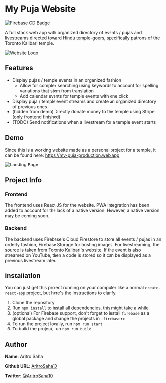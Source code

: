 # My Puja Website
![Firebase CD Badge](https://github.com/aritrosaha10/mypuja-website/workflows/Firebase%20Continuous%20Deployment/badge.svg)

A full stack web app with organized directory of events / pujas and livestreams directed toward Hindu temple-goers, specifically patrons of the Toronto Kalibari temple.

![Website Logo](https://my-puja-production.web.app/logo192.png)

## Features
- Display pujas / temple events in an organized fashion
  - Allow for complex searching using keywords to account for spelling variations that stem from translation
  - Add calendar events for temple events with one click
- Display puja / temple event streams and create an organized directory of previous ones
- (hidden from demo) Directly donate money to the temple using Stripe (only frontend finished)
- (TODO) Send notifications when a livestream for a temple event starts

## Demo
Since this is a working website made as a personal project for a temple, it can be found here: https://my-puja-production.web.app

![Landing Page](https://i.imgur.com/Jfh3y3q.png)
## Project Info

### Frontend
The frontend uses React.JS for the website. PWA integration has been added to account for the lack of a native version. However, a native version may be coming soon.
### Backend
The backend uses Firebase's Cloud Firestore to store all events / pujas in an orderly fashion, Firebase Storage for hosting images. For livestreaming, the source is taken from Toronto Kalibari's website. If the event is also streamed on YouTube, then a code is stored so it can be displayed as a previous livestream later.

## Installation
You can just get this project running on your computer like a normal `create-react-app` project, but here's the instructions to clarify.
1. Clone the repository
2. Run `npm install` to install all dependencies, this might take a while
3. (optional) For Firebase support, don't forget to install `firebase` as a global package and change the projects in `.firebaserc`
4. To run the project locally, run `npm run start`
5. To build the project, run `npm run build`

## Author
**Name**: Aritro Saha

**Github URL**: [AritroSaha10](https://github.com/AritroSaha10)

**Twitter**: [@AritroSaha10](http://twitter.com/aritrosaha10)
